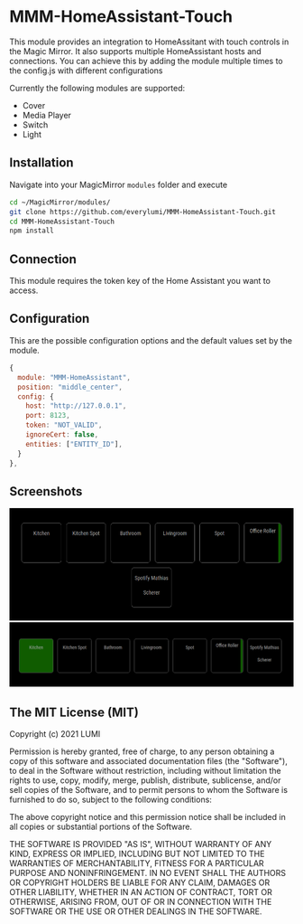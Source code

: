 # MMM-HomeAssistant-Touch

This module provides an integration to HomeAssitant with touch controls in the Magic Mirror.
It also supports multiple HomeAssistant hosts and connections. You can achieve this by adding the module multiple times to the config.js with different configurations

Currently the following modules are supported:

- Cover
- Media Player
- Switch
- Light


## Installation  

Navigate into your MagicMirror `modules` folder and execute  

```sh
cd ~/MagicMirror/modules/
git clone https://github.com/everylumi/MMM-HomeAssistant-Touch.git
cd MMM-HomeAssistant-Touch
npm install
```


## Connection

This module requires the token key of the Home Assistant you want to access.


## Configuration

This are the possible configuration options and the default values set by the module.

```javascript
{
  module: "MMM-HomeAssistant",
  position: "middle_center",
  config: {
    host: "http://127.0.0.1",
    port: 8123,
    token: "NOT_VALID",
    ignoreCert: false,
    entities: ["ENTITY_ID"],
  }
},
```

## Screenshots

![1](./screenshots/1.png)
![2](./screenshots/2.png)


## The MIT License (MIT)

Copyright (c) 2021 LUMI

Permission is hereby granted, free of charge, to any person obtaining a copy
of this software and associated documentation files (the "Software"), to deal
in the Software without restriction, including without limitation the rights
to use, copy, modify, merge, publish, distribute, sublicense, and/or sell
copies of the Software, and to permit persons to whom the Software is
furnished to do so, subject to the following conditions:

The above copyright notice and this permission notice shall be included in all
copies or substantial portions of the Software.

THE SOFTWARE IS PROVIDED "AS IS", WITHOUT WARRANTY OF ANY KIND, EXPRESS OR
IMPLIED, INCLUDING BUT NOT LIMITED TO THE WARRANTIES OF MERCHANTABILITY,
FITNESS FOR A PARTICULAR PURPOSE AND NONINFRINGEMENT. IN NO EVENT SHALL THE
AUTHORS OR COPYRIGHT HOLDERS BE LIABLE FOR ANY CLAIM, DAMAGES OR OTHER
LIABILITY, WHETHER IN AN ACTION OF CONTRACT, TORT OR OTHERWISE, ARISING FROM,
OUT OF OR IN CONNECTION WITH THE SOFTWARE OR THE USE OR OTHER DEALINGS IN THE
SOFTWARE.
